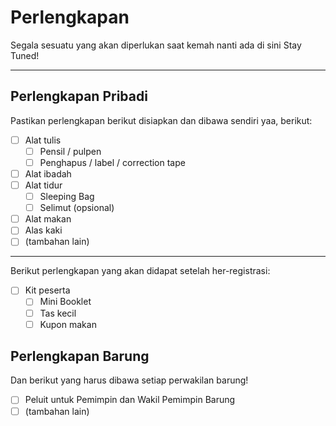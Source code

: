 # Perlengkapan
Segala sesuatu yang akan diperlukan saat kemah nanti ada di sini
Stay Tuned!

---
## Perlengkapan Pribadi
Pastikan perlengkapan berikut disiapkan dan dibawa sendiri yaa, berikut:

- [ ] Alat tulis
  - [ ] Pensil / pulpen
  - [ ] Penghapus / label / correction tape
- [ ] Alat ibadah
- [ ] Alat tidur
  - [ ] Sleeping Bag
  - [ ] Selimut (opsional)
- [ ] Alat makan
- [ ] Alas kaki
- [ ] (tambahan lain)

---
Berikut perlengkapan yang akan didapat setelah her-registrasi:

- [ ] Kit peserta
  - [ ] Mini Booklet
  - [ ] Tas kecil
  - [ ] Kupon makan

## Perlengkapan Barung
Dan berikut yang harus dibawa setiap perwakilan barung!

- [ ] Peluit untuk Pemimpin dan Wakil Pemimpin Barung
- [ ] (tambahan lain)
